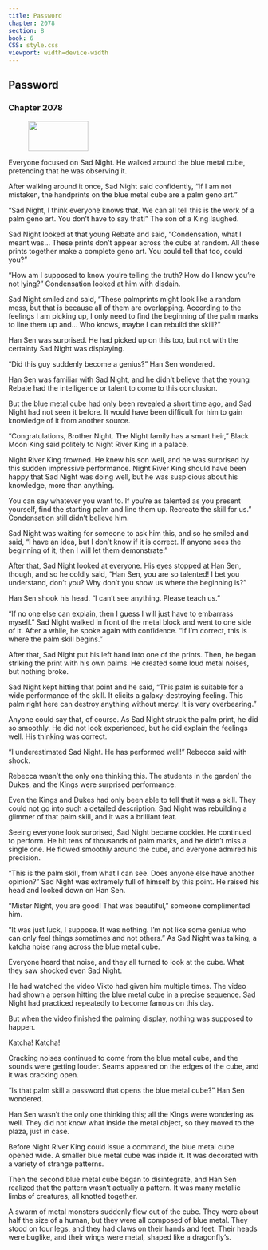 ```yaml
---
title: Password
chapter: 2078
section: 8
book: 6
CSS: style.css
viewport: width=device-width
---
```


## Password

### Chapter 2078

<figure>
	<img src="../Images/gem.gif" alt="" id="gem" width="120" height="60" />
</figure>

Everyone focused on Sad Night. He walked around the blue metal cube, pretending that he was observing it.

After walking around it once, Sad Night said confidently, “If I am not mistaken, the handprints on the blue metal cube are a palm geno art.”

“Sad Night, I think everyone knows that. We can all tell this is the work of a palm geno art. You don’t have to say that!” The son of a King laughed.

Sad Night looked at that young Rebate and said, “Condensation, what I meant was… These prints don’t appear across the cube at random. All these prints together make a complete geno art. You could tell that too, could you?”

“How am I supposed to know you’re telling the truth? How do I know you’re not lying?” Condensation looked at him with disdain.

Sad Night smiled and said, “These palmprints might look like a random mess, but that is because all of them are overlapping. According to the feelings I am picking up, I only need to find the beginning of the palm marks to line them up and… Who knows, maybe I can rebuild the skill?”

Han Sen was surprised. He had picked up on this too, but not with the certainty Sad Night was displaying.

“Did this guy suddenly become a genius?” Han Sen wondered.

Han Sen was familiar with Sad Night, and he didn’t believe that the young Rebate had the intelligence or talent to come to this conclusion.

But the blue metal cube had only been revealed a short time ago, and Sad Night had not seen it before. It would have been difficult for him to gain knowledge of it from another source.

“Congratulations, Brother Night. The Night family has a smart heir,” Black Moon King said politely to Night River King in a palace.

Night River King frowned. He knew his son well, and he was surprised by this sudden impressive performance. Night River King should have been happy that Sad Night was doing well, but he was suspicious about his knowledge, more than anything.

You can say whatever you want to. If you’re as talented as you present yourself, find the starting palm and line them up. Recreate the skill for us.” Condensation still didn’t believe him.

Sad Night was waiting for someone to ask him this, and so he smiled and said, “I have an idea, but I don’t know if it is correct. If anyone sees the beginning of it, then I will let them demonstrate.”

After that, Sad Night looked at everyone. His eyes stopped at Han Sen, though, and so he coldly said, “Han Sen, you are so talented! I bet you understand, don’t you? Why don’t you show us where the beginning is?”

Han Sen shook his head. “I can’t see anything. Please teach us.”

“If no one else can explain, then I guess I will just have to embarrass myself.” Sad Night walked in front of the metal block and went to one side of it. After a while, he spoke again with confidence. “If I’m correct, this is where the palm skill begins.”

After that, Sad Night put his left hand into one of the prints. Then, he began striking the print with his own palms. He created some loud metal noises, but nothing broke.

Sad Night kept hitting that point and he said, “This palm is suitable for a wide performance of the skill. It elicits a galaxy-destroying feeling. This palm right here can destroy anything without mercy. It is very overbearing.”

Anyone could say that, of course. As Sad Night struck the palm print, he did so smoothly. He did not look experienced, but he did explain the feelings well. His thinking was correct.

“I underestimated Sad Night. He has performed well!” Rebecca said with shock.

Rebecca wasn’t the only one thinking this. The students in the garden’ the Dukes, and the Kings were surprised performance.

Even the Kings and Dukes had only been able to tell that it was a skill. They could not go into such a detailed description. Sad Night was rebuilding a glimmer of that palm skill, and it was a brilliant feat.

Seeing everyone look surprised, Sad Night became cockier. He continued to perform. He hit tens of thousands of palm marks, and he didn’t miss a single one. He flowed smoothly around the cube, and everyone admired his precision.

“This is the palm skill, from what I can see. Does anyone else have another opinion?” Sad Night was extremely full of himself by this point. He raised his head and looked down on Han Sen.

“Mister Night, you are good! That was beautiful,” someone complimented him.

“It was just luck, I suppose. It was nothing. I’m not like some genius who can only feel things sometimes and not others.” As Sad Night was talking, a katcha noise rang across the blue metal cube.

Everyone heard that noise, and they all turned to look at the cube. What they saw shocked even Sad Night.

He had watched the video Vikto had given him multiple times. The video had shown a person hitting the blue metal cube in a precise sequence. Sad Night had practiced repeatedly to become famous on this day.

But when the video finished the palming display, nothing was supposed to happen.

Katcha! Katcha!

Cracking noises continued to come from the blue metal cube, and the sounds were getting louder. Seams appeared on the edges of the cube, and it was cracking open.

“Is that palm skill a password that opens the blue metal cube?” Han Sen wondered.

Han Sen wasn’t the only one thinking this; all the Kings were wondering as well. They did not know what inside the metal object, so they moved to the plaza, just in case.

Before Night River King could issue a command, the blue metal cube opened wide. A smaller blue metal cube was inside it. It was decorated with a variety of strange patterns.

Then the second blue metal cube began to disintegrate, and Han Sen realized that the pattern wasn’t actually a pattern. It was many metallic limbs of creatures, all knotted together.

A swarm of metal monsters suddenly flew out of the cube. They were about half the size of a human, but they were all composed of blue metal. They stood on four legs, and they had claws on their hands and feet. Their heads were buglike, and their wings were metal, shaped like a dragonfly’s.